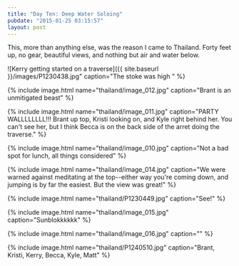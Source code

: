 ```yaml
---
title: "Day Ten: Deep Water Soloing"
pubdate: "2015-01-25 03:15:57"
layout: post
---
```


This, more than anything else, was the reason I came to Thailand. Forty feet up, no gear, beautiful views, and nothing but air and water below.

![Kerry getting started on a traverse]({{ site.baseurl }}/images/P1230438.jpg" caption="The stoke was high " %}

{% include image.html name="thailand/image_012.jpg" caption="Brant is an unmitigated beast" %}

{% include image.html name="thailand/image_011.jpg" caption="PARTY WALLLLLLLL!!! Brant up top, Kristi looking on, and Kyle right behind her. You can't see her, but I think Becca is on the back side of the arret doing the traverse." %}

{% include image.html name="thailand/image_010.jpg" caption="Not a bad spot for lunch, all things considered" %}

{% include image.html name="thailand/image_014.jpg" caption="We were warned against meditating at the top--either way you're coming down, and jumping is by far the easiest. But the view was great!" %}

{% include image.html name="thailand/P1230449.jpg" caption="See!" %}

{% include image.html name="thailand/image_015.jpg" caption="Sunblokkkkkk" %}

{% include image.html name="thailand/image_016.jpg" caption="" %}

{% include image.html name="thailand/P1240510.jpg" caption="Brant, Kristi, Kerry, Becca, Kyle, Matt" %}